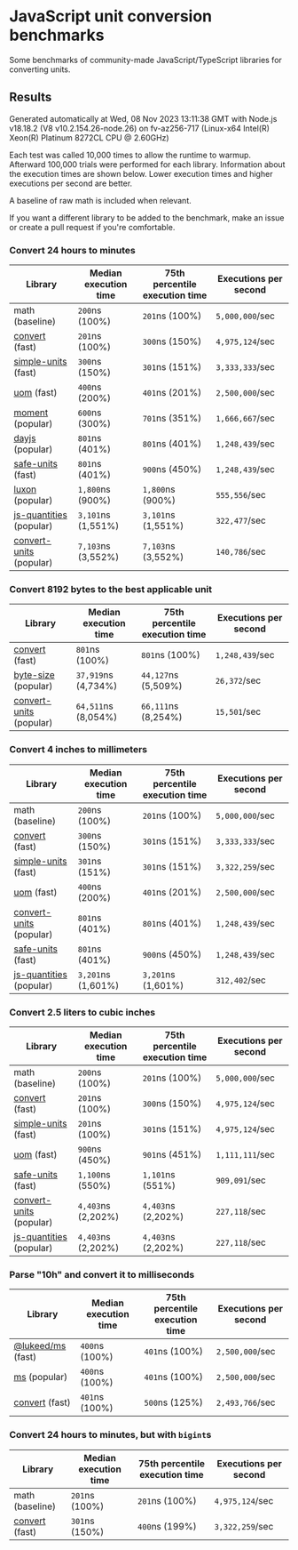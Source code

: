 # JavaScript unit conversion benchmarks

Some benchmarks of community-made JavaScript/TypeScript libraries for converting units.

## Results

<!-- beginblock(results) -->

Generated automatically at Wed, 08 Nov 2023 13:11:38 GMT with Node.js v18.18.2 (V8 v10.2.154.26-node.26) on fv-az256-717 (Linux-x64 Intel(R) Xeon(R) Platinum 8272CL CPU @ 2.60GHz)

Each test was called 10,000 times to allow the runtime to warmup.
Afterward 100,000 trials were performed for each library.
Information about the execution times are shown below.
Lower execution times and higher executions per second are better.

A baseline of raw math is included when relevant.

If you want a different library to be added to the benchmark, make an issue or create a pull request if you're comfortable.

### Convert 24 hours to minutes

| Library                                                            | Median execution time | 75th percentile execution time | Executions per second |
| ------------------------------------------------------------------ | --------------------- | ------------------------------ | --------------------- |
| math (baseline)                                                    | `200`ns (100%)        | `201`ns (100%)                 | `5,000,000`/sec       |
| [convert](https://npmjs.com/package/convert) (fast)                | `201`ns (100%)        | `300`ns (150%)                 | `4,975,124`/sec       |
| [simple-units](https://npmjs.com/package/simple-units) (fast)      | `300`ns (150%)        | `301`ns (151%)                 | `3,333,333`/sec       |
| [uom](https://npmjs.com/package/uom) (fast)                        | `400`ns (200%)        | `401`ns (201%)                 | `2,500,000`/sec       |
| [moment](https://npmjs.com/package/moment) (popular)               | `600`ns (300%)        | `701`ns (351%)                 | `1,666,667`/sec       |
| [dayjs](https://npmjs.com/package/dayjs) (popular)                 | `801`ns (401%)        | `801`ns (401%)                 | `1,248,439`/sec       |
| [safe-units](https://npmjs.com/package/safe-units) (fast)          | `801`ns (401%)        | `900`ns (450%)                 | `1,248,439`/sec       |
| [luxon](https://npmjs.com/package/luxon) (popular)                 | `1,800`ns (900%)      | `1,800`ns (900%)               | `555,556`/sec         |
| [js-quantities](https://npmjs.com/package/js-quantities) (popular) | `3,101`ns (1,551%)    | `3,101`ns (1,551%)             | `322,477`/sec         |
| [convert-units](https://npmjs.com/package/convert-units) (popular) | `7,103`ns (3,552%)    | `7,103`ns (3,552%)             | `140,786`/sec         |

### Convert 8192 bytes to the best applicable unit

| Library                                                            | Median execution time | 75th percentile execution time | Executions per second |
| ------------------------------------------------------------------ | --------------------- | ------------------------------ | --------------------- |
| [convert](https://npmjs.com/package/convert) (fast)                | `801`ns (100%)        | `801`ns (100%)                 | `1,248,439`/sec       |
| [byte-size](https://npmjs.com/package/byte-size) (popular)         | `37,919`ns (4,734%)   | `44,127`ns (5,509%)            | `26,372`/sec          |
| [convert-units](https://npmjs.com/package/convert-units) (popular) | `64,511`ns (8,054%)   | `66,111`ns (8,254%)            | `15,501`/sec          |

### Convert 4 inches to millimeters

| Library                                                            | Median execution time | 75th percentile execution time | Executions per second |
| ------------------------------------------------------------------ | --------------------- | ------------------------------ | --------------------- |
| math (baseline)                                                    | `200`ns (100%)        | `201`ns (100%)                 | `5,000,000`/sec       |
| [convert](https://npmjs.com/package/convert) (fast)                | `300`ns (150%)        | `301`ns (151%)                 | `3,333,333`/sec       |
| [simple-units](https://npmjs.com/package/simple-units) (fast)      | `301`ns (151%)        | `301`ns (151%)                 | `3,322,259`/sec       |
| [uom](https://npmjs.com/package/uom) (fast)                        | `400`ns (200%)        | `401`ns (201%)                 | `2,500,000`/sec       |
| [convert-units](https://npmjs.com/package/convert-units) (popular) | `801`ns (401%)        | `801`ns (401%)                 | `1,248,439`/sec       |
| [safe-units](https://npmjs.com/package/safe-units) (fast)          | `801`ns (401%)        | `900`ns (450%)                 | `1,248,439`/sec       |
| [js-quantities](https://npmjs.com/package/js-quantities) (popular) | `3,201`ns (1,601%)    | `3,201`ns (1,601%)             | `312,402`/sec         |

### Convert 2.5 liters to cubic inches

| Library                                                            | Median execution time | 75th percentile execution time | Executions per second |
| ------------------------------------------------------------------ | --------------------- | ------------------------------ | --------------------- |
| math (baseline)                                                    | `200`ns (100%)        | `201`ns (100%)                 | `5,000,000`/sec       |
| [convert](https://npmjs.com/package/convert) (fast)                | `201`ns (100%)        | `300`ns (150%)                 | `4,975,124`/sec       |
| [simple-units](https://npmjs.com/package/simple-units) (fast)      | `201`ns (100%)        | `301`ns (151%)                 | `4,975,124`/sec       |
| [uom](https://npmjs.com/package/uom) (fast)                        | `900`ns (450%)        | `901`ns (451%)                 | `1,111,111`/sec       |
| [safe-units](https://npmjs.com/package/safe-units) (fast)          | `1,100`ns (550%)      | `1,101`ns (551%)               | `909,091`/sec         |
| [convert-units](https://npmjs.com/package/convert-units) (popular) | `4,403`ns (2,202%)    | `4,403`ns (2,202%)             | `227,118`/sec         |
| [js-quantities](https://npmjs.com/package/js-quantities) (popular) | `4,403`ns (2,202%)    | `4,403`ns (2,202%)             | `227,118`/sec         |

### Parse "10h" and convert it to milliseconds

| Library                                                   | Median execution time | 75th percentile execution time | Executions per second |
| --------------------------------------------------------- | --------------------- | ------------------------------ | --------------------- |
| [@lukeed/ms](https://npmjs.com/package/@lukeed/ms) (fast) | `400`ns (100%)        | `401`ns (100%)                 | `2,500,000`/sec       |
| [ms](https://npmjs.com/package/ms) (popular)              | `400`ns (100%)        | `401`ns (100%)                 | `2,500,000`/sec       |
| [convert](https://npmjs.com/package/convert) (fast)       | `401`ns (100%)        | `500`ns (125%)                 | `2,493,766`/sec       |

### Convert 24 hours to minutes, but with `bigint`s

| Library                                             | Median execution time | 75th percentile execution time | Executions per second |
| --------------------------------------------------- | --------------------- | ------------------------------ | --------------------- |
| math (baseline)                                     | `201`ns (100%)        | `201`ns (100%)                 | `4,975,124`/sec       |
| [convert](https://npmjs.com/package/convert) (fast) | `301`ns (150%)        | `400`ns (199%)                 | `3,322,259`/sec       |

<!-- endblock(results) -->
